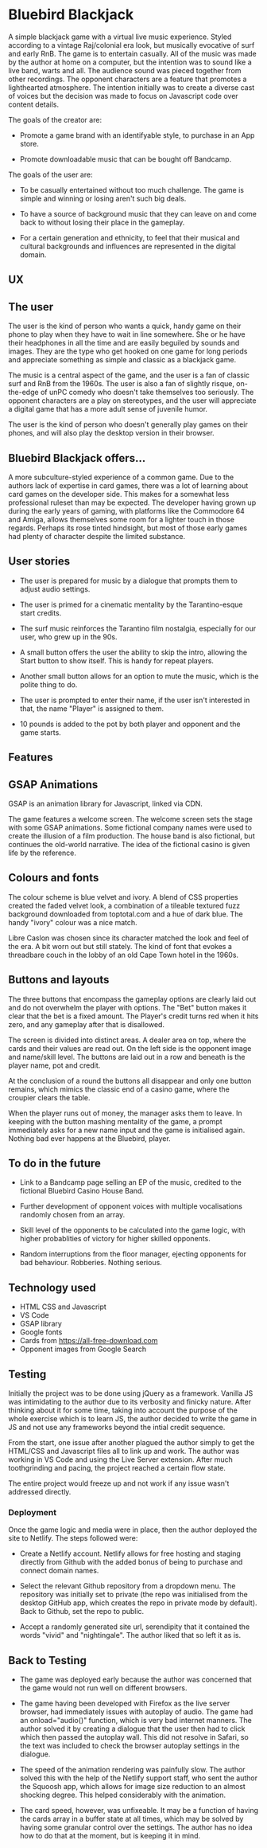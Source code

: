 # Bluebird Blackjack

A simple blackjack game with a virtual live music experience. Styled according
to a vintage Raj/colonial era look, but musically evocative of surf and early
RnB. The game is to entertain casually. All of the music was made by the author
at home on a computer, but the intention was to sound like a live band, warts
and all. The audience sound was pieced together from other recordings. The
opponent characters are a feature that promotes a lighthearted atmosphere. The
intention initially was to create a diverse cast of voices but the decision was
made to focus on Javascript code over content details.

The goals of the creator are:

- Promote a game brand with an identifyable style, to purchase in an
  App store.

- Promote downloadable music that can be bought off Bandcamp.

The goals of the user are:

- To be casually entertained without too much challenge. The game is simple and
  winning or losing aren't such big deals.

- To have a source of background music that they can leave on and come back to
  without losing their place in the gameplay.

- For a certain generation and ethnicity, to feel that their musical
  and cultural backgrounds and influences are represented in the digital domain.

## UX

## The user

The user is the kind of person who wants a quick, handy game on their phone to
play when they have to wait in line somewhere. She or he have their headphones
in all the time and are easily beguiled by sounds and images. They are the type
who get hooked on one game for long periods and appreciate something as simple
and classic as a blackjack game.

The music is a central aspect of the game, and the user is a fan of classic
surf and RnB from the 1960s. The user is also a fan of slightly risque,
on-the-edge of unPC comedy who doesn't take themselves too seriously. The
opponent characters are a play on stereotypes, and the user will appreciate
a digital game that has a more adult sense of juvenile humor.

The user is the kind of person who doesn't generally play games on their
phones, and will also play the desktop version in their browser.

## Bluebird Blackjack offers...

A more subculture-styled experience of a common game. Due to the authors lack
of expertise in card games, there was a lot of learning about card games on the
developer side. This makes for a somewhat less professional ruleset than may be
expected. The developer having grown up during the early years of gaming, with
platforms like the Commodore 64 and Amiga, allows themselves some room for a
lighter touch in those regards. Perhaps its rose tinted hindsight, but most of
those early games had plenty of character despite the limited substance.

## User stories

- The user is prepared for music by a dialogue that prompts them to adjust
  audio settings.

- The user is primed for a cinematic mentality by the Tarantino-esque start
  credits.

- The surf music reinforces the Tarantino film nostalgia, especially for our
  user, who grew up in the 90s.

- A small button offers the user the ability to skip the intro, allowing the
  Start button to show itself. This is handy for repeat players.

- Another small button allows for an option to mute the music, which is the
  polite thing to do.

- The user is prompted to enter their name, if the user isn't interested in
  that, the name "Player" is assigned to them.

- 10 pounds is added to the pot by both player and opponent and the game
  starts.

## Features

## GSAP Animations

GSAP is an animation library for Javascript, linked via CDN.

The game features a welcome screen. The welcome screen sets the stage with some
GSAP animations. Some fictional company names were used to create the illusion
of a film production. The house band is also fictional, but continues the
old-world narrative. The idea of the fictional casino is given life by the
reference.

## Colours and fonts

The colour scheme is blue velvet and ivory. A blend of CSS properties created
the faded velvet look, a combination of a tileable textured fuzz background
downloaded from toptotal.com and a hue of dark blue. The handy "ivory" colour
was a nice match.

Libre Caslon was chosen since its character matched the look and feel of the
era. A bit worn out but still stately. The kind of font that evokes a
threadbare couch in the lobby of an old Cape Town hotel in the 1960s.

## Buttons and layouts

The three buttons that encompass the gameplay options are clearly laid out and
do not overwhelm the player with options. The "Bet" button makes it clear that
the bet is a fixed amount. The Player's credit turns red when it hits zero, and
any gameplay after that is disallowed.

The screen is divided into distinct areas. A dealer area on top, where the
cards and their values are read out. On the left side is the opponent image
and name/skill level. The buttons are laid out in a row and beneath is the
player name, pot and credit.

At the conclusion of a round the buttons all disappear and only one button
remains, which mimics the classic end of a casino game, where the croupier
clears the table.

When the player runs out of money, the manager asks them to leave. In keeping
with the button mashing mentality of the game, a prompt immediately asks for
a new name input and the game is initialised again. Nothing bad ever happens
at the Bluebird, player.

## To do in the future

- Link to a Bandcamp page selling an EP of the music, credited to the fictional
  Bluebird Casino House Band.

- Further development of opponent voices with multiple vocalisations randomly
  chosen from an array.

- Skill level of the opponents to be calculated into the game logic, with
  higher probablities of victory for higher skilled opponents.

- Random interruptions from the floor manager, ejecting opponents for bad
  behaviour. Robberies. Nothing serious.

## Technology used

- HTML CSS and Javascript
- VS Code
- GSAP library
- Google fonts
- Cards from https://all-free-download.com
- Opponent images from Google Search

## Testing

Initially the project was to be done using jQuery as a framework. Vanilla JS
was intimidating to the author due to its verbosity and finicky nature. After
thinking about it for some time, taking into account the purpose of the whole
exercise which is to learn JS, the author decided to write the game in JS and
not use any frameworks beyond the intial credit sequence.

From the start, one issue after another plagued the author simply to get the
HTML/CSS and Javascript files all to link up and work. The author was working
in VS Code and using the Live Server extension. After much toothgrinding and
pacing, the project reached a certain flow state.

The entire project would freeze up and not work if any issue wasn't addressed
directly.

### Deployment

Once the game logic and media were in place, then the author deployed the site
to Netlify. The steps followed were:

- Create a Netlify account. Netlify allows for free hosting and staging
  directly from Github with the added bonus of being to purchase and connect
  domain names.

- Select the relevant Github repository from a dropdown menu. The repository
  was initially set to private (the repo was initialised from the desktop
  GitHub app, which creates the repo in private mode by default). Back to Github,
  set the repo to public.

- Accept a randomly generated site url, serendipity that it contained the words
  "vivid" and "nightingale". The author liked that so left it as is.

## Back to Testing

- The game was deployed early because the author was concerned that the game
  would not run well on different browsers.

- The game having been developed with Firefox as the live server browser, had
  immediately issues with autoplay of audio. The game had an onload="audio()"
  function, which is very bad internet manners. The author solved it by creating
  a dialogue that the user then had to click which then passed the autoplay
  wall. This did not resolve in Safari, so the text was included to check the
  browser autoplay settings in the dialogue.

- The speed of the animation rendering was painfully slow. The author solved
  this with the help of the Netlify support staff, who sent the author the
  Squoosh app, which allows for image size reduction to an almost shocking degree.
  This helped considerably with the animation.

- The card speed, however, was unfixeable. It may be a function of having the
  cards array in a buffer state at all times, which may be solved by having some
  granular control over the settings. The author has no idea how to do that at
  the moment, but is keeping it in mind.
